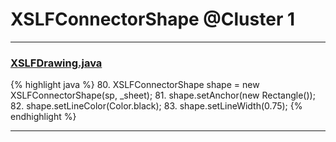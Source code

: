 # XSLFConnectorShape @Cluster 1

***

### [XSLFDrawing.java](https://searchcode.com/codesearch/view/97406826/)
{% highlight java %}
80. XSLFConnectorShape shape = new XSLFConnectorShape(sp, _sheet);
81. shape.setAnchor(new Rectangle());
82. shape.setLineColor(Color.black);
83. shape.setLineWidth(0.75);
{% endhighlight %}

***

